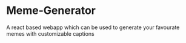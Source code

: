 # Meme-Generator
A react based webapp which can be used to generate your favourate memes with customizable captions
